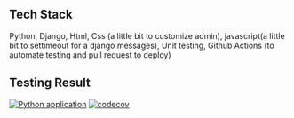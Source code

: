 ## Tech Stack
Python, Django, Html, Css (a little bit to customize admin), javascript(a little bit to settimeout for a django messages), Unit testing, Github Actions (to automate testing and pull request to deploy)



## Testing Result

[![Python application](https://github.com/khayaltech/todoappdjango1/actions/workflows/workflow.yml/badge.svg)](https://github.com/khayaltech/todoappdjango1/actions/workflows/workflow.yml) [![codecov](https://codecov.io/gh/khayaltech/todoappdjango1/branch/master/graph/badge.svg?token=85PFG42DHO)](https://codecov.io/gh/khayaltech/todoappdjango1)

